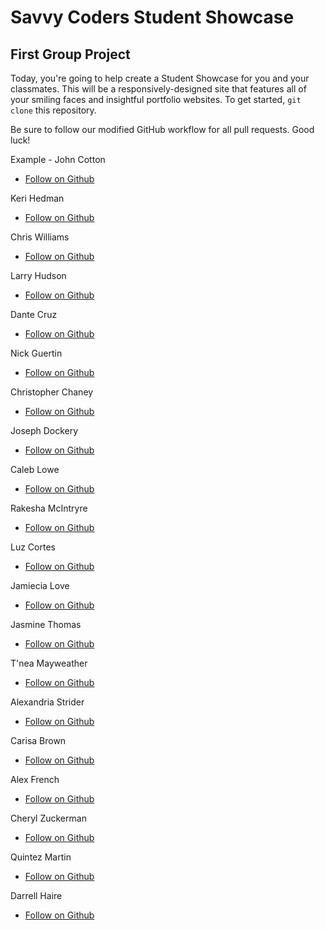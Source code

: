 # Savvy Coders Student Showcase
## First Group Project

Today, you're going to help create a Student Showcase for you and your classmates. This will be a responsively-designed site that features all of your smiling faces and insightful portfolio websites. To get started, `git clone` this repository.

Be sure to follow our modified GitHub workflow for all pull requests. Good luck!

Example - John Cotton
+ [Follow on Github](https://github.com/thejohncotton)

Keri Hedman
+ [Follow on Github](https://github.com/LaRose9548/)

Chris Williams
+ [Follow on Github]()

Larry Hudson
+ [Follow on Github]()

Dante Cruz
+ [Follow on Github]()

Nick Guertin
+ [Follow on Github]()

Christopher Chaney
+ [Follow on Github]()

Joseph Dockery
+ [Follow on Github]()

Caleb Lowe
+ [Follow on Github]()

Rakesha McIntryre
+ [Follow on Github](https://github.com/rrobinson18)

Luz Cortes
+ [Follow on Github]()

Jamiecia Love
+ [Follow on Github](https://github.com/JamieciaLove)

Jasmine Thomas
+ [Follow on Github]()

T'nea Mayweather
+ [Follow on Github]()

Alexandria Strider
+ [Follow on Github]()

Carisa Brown
+ [Follow on Github]()

Alex French
+ [Follow on Github](https://github.com/adfrench11)

Cheryl Zuckerman
+ [Follow on Github]()

Quintez Martin
+ [Follow on Github](https://github.com/Houdini-Q/)

Darrell Haire
+ [Follow on Github]()
